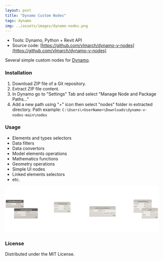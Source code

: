 ```yaml
---
layout: post
title: "Dynamo Custom Nodes"
tags: dynamo
img: ../assets/images/dynamo-nodes.png
---
```


- Tools: Dynamo, Python + Revit API
- Source code: [https://github.com/vlmarch/dynamo-v-nodes](https://github.com/vlmarch/dynamo-v-nodes)

Several simple custom nodes for [Dynamo](https://dynamobim.org).

### Installation

1. Download ZIP file of a Git repository.
2. Extract ZIP file content.
3. In Dynamo go to "Settings" Tab and select "Manage Node and Package Paths..."
4. Add a new path using "+" icon then select "nodes" folder in extracted directory. Path example: `C:\Users\<UserName>\Downloads\dynamo-v-nodes-main\nodes`

### Usage

- Elements and types selectors
- Data filters
- Data convertors
- Model elements operations
- Mathematics functions
- Geometry operations
- Simple UI nodes
- Linked elements selectors
- etc.

![dynamo-nodes1.png](../assets/images/dynamo-nodes1.png)

### License

Distributed under the MIT License.
